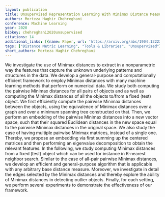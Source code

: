 ```yaml
---
layout: publication
title: Unsupervised Representation Learning With Minimax Distance Measures
authors: Morteza Haghir Chehreghani
conference: Machine Learning
year: 2020
bibkey: chehreghani2020unsupervised
citations: 14
additional_links: [{name: Paper, url: 'https://arxiv.org/abs/1904.13223'}]
tags: ["Distance Metric Learning", "Tools & Libraries", "Unsupervised"]
short_authors: Morteza Haghir Chehreghani
---
```

We investigate the use of Minimax distances to extract in a nonparametric way
the features that capture the unknown underlying patterns and structures in the
data. We develop a general-purpose and computationally efficient framework to
employ Minimax distances with many machine learning methods that perform on
numerical data. We study both computing the pairwise Minimax distances for all
pairs of objects and as well as computing the Minimax distances of all the
objects to/from a fixed (test) object. We first efficiently compute the
pairwise Minimax distances between the objects, using the equivalence of
Minimax distances over a graph and over a minimum spanning tree constructed on
that. Then, we perform an embedding of the pairwise Minimax distances into a
new vector space, such that their squared Euclidean distances in the new space
equal to the pairwise Minimax distances in the original space. We also study
the case of having multiple pairwise Minimax matrices, instead of a single one.
Thereby, we propose an embedding via first summing up the centered matrices and
then performing an eigenvalue decomposition to obtain the relevant features. In
the following, we study computing Minimax distances from a fixed (test) object
which can be used for instance in K-nearest neighbor search. Similar to the
case of all-pair pairwise Minimax distances, we develop an efficient and
general-purpose algorithm that is applicable with any arbitrary base distance
measure. Moreover, we investigate in detail the edges selected by the Minimax
distances and thereby explore the ability of Minimax distances in detecting
outlier objects. Finally, for each setting, we perform several experiments to
demonstrate the effectiveness of our framework.